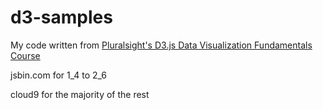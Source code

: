 # d3-samples

My code written from [Pluralsight's D3.js Data Visualization Fundamentals Course](http://www.pluralsight.com/courses/d3js-data-visualization-fundamentals)

jsbin.com for 1_4 to 2_6

cloud9 for the majority of the rest
